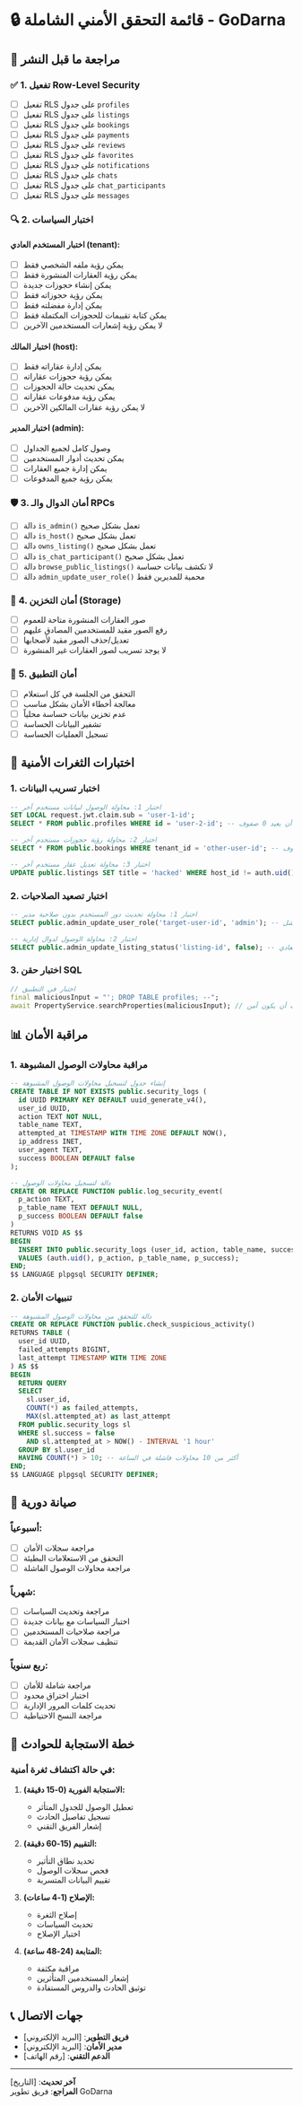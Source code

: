 # 🔒 قائمة التحقق الأمني الشاملة - GoDarna

## 🎯 مراجعة ما قبل النشر

### ✅ **1. تفعيل Row-Level Security**

- [ ] تفعيل RLS على جدول `profiles`
- [ ] تفعيل RLS على جدول `listings`
- [ ] تفعيل RLS على جدول `bookings`
- [ ] تفعيل RLS على جدول `payments`
- [ ] تفعيل RLS على جدول `reviews`
- [ ] تفعيل RLS على جدول `favorites`
- [ ] تفعيل RLS على جدول `notifications`
- [ ] تفعيل RLS على جدول `chats`
- [ ] تفعيل RLS على جدول `chat_participants`
- [ ] تفعيل RLS على جدول `messages`

### 🔍 **2. اختبار السياسات**

#### اختبار المستخدم العادي (tenant):
- [ ] يمكن رؤية ملفه الشخصي فقط
- [ ] يمكن رؤية العقارات المنشورة فقط
- [ ] يمكن إنشاء حجوزات جديدة
- [ ] يمكن رؤية حجوزاته فقط
- [ ] يمكن إدارة مفضلته فقط
- [ ] يمكن كتابة تقييمات للحجوزات المكتملة فقط
- [ ] لا يمكن رؤية إشعارات المستخدمين الآخرين

#### اختبار المالك (host):
- [ ] يمكن إدارة عقاراته فقط
- [ ] يمكن رؤية حجوزات عقاراته
- [ ] يمكن تحديث حالة الحجوزات
- [ ] يمكن رؤية مدفوعات عقاراته
- [ ] لا يمكن رؤية عقارات المالكين الآخرين

#### اختبار المدير (admin):
- [ ] وصول كامل لجميع الجداول
- [ ] يمكن تحديث أدوار المستخدمين
- [ ] يمكن إدارة جميع العقارات
- [ ] يمكن رؤية جميع المدفوعات

### 🛡️ **3. أمان الدوال والـ RPCs**

- [ ] دالة `is_admin()` تعمل بشكل صحيح
- [ ] دالة `is_host()` تعمل بشكل صحيح
- [ ] دالة `owns_listing()` تعمل بشكل صحيح
- [ ] دالة `is_chat_participant()` تعمل بشكل صحيح
- [ ] دالة `browse_public_listings()` لا تكشف بيانات حساسة
- [ ] دالة `admin_update_user_role()` محمية للمديرين فقط

### 🔐 **4. أمان التخزين (Storage)**

- [ ] صور العقارات المنشورة متاحة للعموم
- [ ] رفع الصور مقيد للمستخدمين المصادق عليهم
- [ ] تعديل/حذف الصور مقيد لأصحابها
- [ ] لا يوجد تسريب لصور العقارات غير المنشورة

### 📱 **5. أمان التطبيق**

- [ ] التحقق من الجلسة في كل استعلام
- [ ] معالجة أخطاء الأمان بشكل مناسب
- [ ] عدم تخزين بيانات حساسة محلياً
- [ ] تشفير البيانات الحساسة
- [ ] تسجيل العمليات الحساسة

## 🚨 اختبارات الثغرات الأمنية

### **1. اختبار تسريب البيانات**

```sql
-- اختبار 1: محاولة الوصول لبيانات مستخدم آخر
SET LOCAL request.jwt.claim.sub = 'user-1-id';
SELECT * FROM public.profiles WHERE id = 'user-2-id'; -- يجب أن يعيد 0 صفوف

-- اختبار 2: محاولة رؤية حجوزات مستخدم آخر
SELECT * FROM public.bookings WHERE tenant_id = 'other-user-id'; -- يجب أن يعيد 0 صفوف

-- اختبار 3: محاولة تعديل عقار مستخدم آخر
UPDATE public.listings SET title = 'hacked' WHERE host_id != auth.uid(); -- يجب أن يفشل
```

### **2. اختبار تصعيد الصلاحيات**

```sql
-- اختبار 1: محاولة تحديث دور المستخدم بدون صلاحية مدير
SELECT public.admin_update_user_role('target-user-id', 'admin'); -- يجب أن يفشل

-- اختبار 2: محاولة الوصول لدوال إدارية
SELECT public.admin_update_listing_status('listing-id', false); -- يجب أن يفشل للمستخدم العادي
```

### **3. اختبار حقن SQL**

```dart
// اختبار في التطبيق
final maliciousInput = "'; DROP TABLE profiles; --";
await PropertyService.searchProperties(maliciousInput); // يجب أن يكون آمن
```

## 📊 مراقبة الأمان

### **1. مراقبة محاولات الوصول المشبوهة**

```sql
-- إنشاء جدول لتسجيل محاولات الوصول المشبوهة
CREATE TABLE IF NOT EXISTS public.security_logs (
  id UUID PRIMARY KEY DEFAULT uuid_generate_v4(),
  user_id UUID,
  action TEXT NOT NULL,
  table_name TEXT,
  attempted_at TIMESTAMP WITH TIME ZONE DEFAULT NOW(),
  ip_address INET,
  user_agent TEXT,
  success BOOLEAN DEFAULT false
);

-- دالة لتسجيل محاولات الوصول
CREATE OR REPLACE FUNCTION public.log_security_event(
  p_action TEXT,
  p_table_name TEXT DEFAULT NULL,
  p_success BOOLEAN DEFAULT false
)
RETURNS VOID AS $$
BEGIN
  INSERT INTO public.security_logs (user_id, action, table_name, success)
  VALUES (auth.uid(), p_action, p_table_name, p_success);
END;
$$ LANGUAGE plpgsql SECURITY DEFINER;
```

### **2. تنبيهات الأمان**

```sql
-- دالة للتحقق من محاولات الوصول المشبوهة
CREATE OR REPLACE FUNCTION public.check_suspicious_activity()
RETURNS TABLE (
  user_id UUID,
  failed_attempts BIGINT,
  last_attempt TIMESTAMP WITH TIME ZONE
) AS $$
BEGIN
  RETURN QUERY
  SELECT 
    sl.user_id,
    COUNT(*) as failed_attempts,
    MAX(sl.attempted_at) as last_attempt
  FROM public.security_logs sl
  WHERE sl.success = false 
    AND sl.attempted_at > NOW() - INTERVAL '1 hour'
  GROUP BY sl.user_id
  HAVING COUNT(*) > 10; -- أكثر من 10 محاولات فاشلة في الساعة
END;
$$ LANGUAGE plpgsql SECURITY DEFINER;
```

## 🔄 صيانة دورية

### **أسبوعياً:**
- [ ] مراجعة سجلات الأمان
- [ ] التحقق من الاستعلامات البطيئة
- [ ] مراجعة محاولات الوصول الفاشلة

### **شهرياً:**
- [ ] مراجعة وتحديث السياسات
- [ ] اختبار السياسات مع بيانات جديدة
- [ ] مراجعة صلاحيات المستخدمين
- [ ] تنظيف سجلات الأمان القديمة

### **ربع سنوياً:**
- [ ] مراجعة شاملة للأمان
- [ ] اختبار اختراق محدود
- [ ] تحديث كلمات المرور الإدارية
- [ ] مراجعة النسخ الاحتياطية

## 🚨 خطة الاستجابة للحوادث

### **في حالة اكتشاف ثغرة أمنية:**

1. **الاستجابة الفورية (0-15 دقيقة):**
   - تعطيل الوصول للجدول المتأثر
   - تسجيل تفاصيل الحادث
   - إشعار الفريق التقني

2. **التقييم (15-60 دقيقة):**
   - تحديد نطاق التأثير
   - فحص سجلات الوصول
   - تقييم البيانات المتسربة

3. **الإصلاح (1-4 ساعات):**
   - إصلاح الثغرة
   - تحديث السياسات
   - اختبار الإصلاح

4. **المتابعة (24-48 ساعة):**
   - مراقبة مكثفة
   - إشعار المستخدمين المتأثرين
   - توثيق الحادث والدروس المستفادة

## 📞 جهات الاتصال

- **فريق التطوير**: [البريد الإلكتروني]
- **مدير الأمان**: [البريد الإلكتروني]
- **الدعم التقني**: [رقم الهاتف]

---

**آخر تحديث**: [التاريخ]  
**المراجع**: فريق تطوير GoDarna

